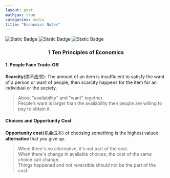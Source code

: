 ```yaml
---
layout: post
mathjax: true
categories: media
title: "Economics Notes"
---
```


![Static Badge](https://img.shields.io/badge/Category-Notes-blue) ![Static Badge](https://img.shields.io/badge/Subject-Common_Core-yellow) ![Static Badge](https://img.shields.io/badge/In_progress-orange) 

### <center>1 Ten Principles of Economics</center>
#### 1. People Face Trade-Off
**Scarcity**(供不应求): The amount of an item is insufficient to satisfy the want of a person or want of people, then scarcity happens for the item for an individual or the society.       
> About "availability" and "want" together.        
> People’s want is larger than the availability then people are willing to pay to obtain it.      

#### Choices and Opportunity Cost
**Opportunity cost**(机会成本) of choosing something is the highest valued **alternative** that you give up.
> When there's no alternative, it's not part of the cost.     
> When there's change in available choices, the cost of the same choice can change.    
> Things happened and not reversible should not be the part of the cost.    
